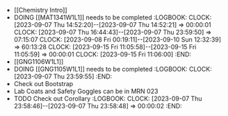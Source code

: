 - [[Chemistry Intro]]
- DOING [[MAT1341W1L1]] needs to be completed
  :LOGBOOK:
  CLOCK: [2023-09-07 Thu 14:52:20]--[2023-09-07 Thu 14:52:21] =>  00:00:01
  CLOCK: [2023-09-07 Thu 16:44:43]--[2023-09-07 Thu 23:59:50] =>  07:15:07
  CLOCK: [2023-09-08 Fri 00:19:11]--[2023-09-10 Sun 12:32:39] =>  60:13:28
  CLOCK: [2023-09-15 Fri 11:05:58]--[2023-09-15 Fri 11:05:59] =>  00:00:01
  CLOCK: [2023-09-15 Fri 11:06:00]
  :END:
- [[GNG1106W1L1]]
- DOING [[GNG1105W1L1]] needs to be completed
  :LOGBOOK:
  CLOCK: [2023-09-07 Thu 23:59:55]
  :END:
- Check out Bootstrap
- Lab Coats and Safety Goggles can be in MRN 023
- TODO Check out Corollary
  :LOGBOOK:
  CLOCK: [2023-09-07 Thu 23:58:46]--[2023-09-07 Thu 23:58:48] =>  00:00:02
  :END: